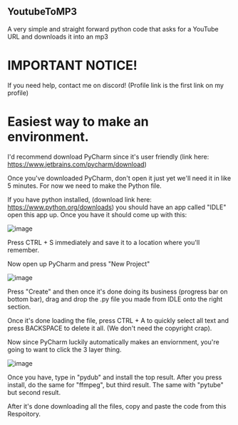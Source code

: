 ## YoutubeToMP3
A very simple and straight forward python code that asks for a YouTube URL and downloads it into an mp3

# **IMPORTANT NOTICE!**

If you need help, contact me on discord! (Profile link is the first link on my profile)

# Easiest way to make an environment.

I'd recommend download PyCharm since it's user friendly (link here: https://www.jetbrains.com/pycharm/download)

Once you've downloaded PyCharm, don't open it just yet we'll need it in like 5 minutes. For now we need to make the Python file.

If you have python installed, (download link here: https://www.python.org/downloads) you should have an app called "IDLE" open this app up.
 Once you have it should come up with this:

![image](https://github.com/user-attachments/assets/8410048d-ae1d-458b-a512-de5bb6ea288d)

Press CTRL + S immediately and save it to a location where you'll remember.

Now open up PyCharm and press "New Project"

![image](https://github.com/user-attachments/assets/974059a9-bb67-4a13-8407-51c70a0cef2a)

Press "Create" and then once it's done doing its business (progress bar on bottom bar), drag and drop the .py file you made from IDLE onto the right section.

Once it's done loading the file, press CTRL + A to quickly select all text and press BACKSPACE to delete it all. (We don't need the copyright crap).

Now since PyCharm luckily automatically makes an enviornment, you're going to want to click the 3 layer thing.

![image](https://github.com/user-attachments/assets/613eca95-ce1d-450f-a793-0260fac5be9d)

Once you have, type in "pydub" and install the top result.
 After you press install, do the same for "ffmpeg", but third result.
  The same with "pytube" but second result.

After it's done downloading all the files, copy and paste the code from this Respoitory.
